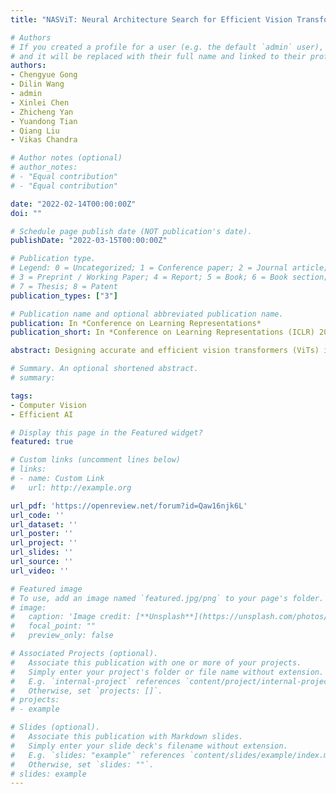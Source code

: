 ```yaml
---
title: "NASViT: Neural Architecture Search for Efficient Vision Transformers with Gradient Conflict aware Supernet Training"

# Authors
# If you created a profile for a user (e.g. the default `admin` user), write the username (folder name) here 
# and it will be replaced with their full name and linked to their profile.
authors:
- Chengyue Gong
- Dilin Wang
- admin
- Xinlei Chen
- Zhicheng Yan
- Yuandong Tian
- Qiang Liu
- Vikas Chandra

# Author notes (optional)
# author_notes:
# - "Equal contribution"
# - "Equal contribution"

date: "2022-02-14T00:00:00Z"
doi: ""

# Schedule page publish date (NOT publication's date).
publishDate: "2022-03-15T00:00:00Z"

# Publication type.
# Legend: 0 = Uncategorized; 1 = Conference paper; 2 = Journal article;
# 3 = Preprint / Working Paper; 4 = Report; 5 = Book; 6 = Book section;
# 7 = Thesis; 8 = Patent
publication_types: ["3"]

# Publication name and optional abbreviated publication name.
publication: In *Conference on Learning Representations*
publication_short: In *Conference on Learning Representations (ICLR) 2022*

abstract: Designing accurate and efficient vision transformers (ViTs) is a highly important but challenging task. Supernet-based one-shot neural architecture search (NAS) enables fast architecture optimization and has achieved state-of-the-art (SOTA) results on convolutional neural networks (CNNs). However, directly applying the supernet-based NAS to optimize ViTs leads to poor performance - even worse compared to training single ViTs. In this work, we observe that the poor performance is due to a gradient conflict issue, i.e., the gradients of different sub-networks conflict with that of the supernet more severely in ViTs than CNNs, which leads to early saturation in training and inferior convergence. To alleviate this issue, we propose a series of techniques, including a gradient projection algorithm, a switchable layer scaling design, and a simplified data augmentation and regularization training recipe. The proposed techniques significantly improve the convergence and the performance of all sub-networks. Our discovered hybrid ViT model family, dubbed NASViT, achieves top-1 accuracy from 78.2% to 81.8% on ImageNet from 200M to 800M FLOPs, and outperforms all the prior art CNNs and ViTs, including AlphaNet and LeViT, etc. When transferred to semantic segmentation tasks, NASViTs also outperform previous backbones on both Cityscape and ADE20K datasets, achieving 73.2% and 37.9% mIoU with only 5G FLOPs, respectively. Code is available at https://github.com/facebookresearch/NASViT.

# Summary. An optional shortened abstract.
# summary: 

tags: 
- Computer Vision
- Efficient AI

# Display this page in the Featured widget?
featured: true

# Custom links (uncomment lines below)
# links:
# - name: Custom Link
#   url: http://example.org

url_pdf: 'https://openreview.net/forum?id=Qaw16njk6L'
url_code: ''
url_dataset: ''
url_poster: ''
url_project: ''
url_slides: ''
url_source: ''
url_video: ''

# Featured image
# To use, add an image named `featured.jpg/png` to your page's folder. 
# image:
#   caption: 'Image credit: [**Unsplash**](https://unsplash.com/photos/pLCdAaMFLTE)'
#   focal_point: ""
#   preview_only: false

# Associated Projects (optional).
#   Associate this publication with one or more of your projects.
#   Simply enter your project's folder or file name without extension.
#   E.g. `internal-project` references `content/project/internal-project/index.md`.
#   Otherwise, set `projects: []`.
# projects:
# - example

# Slides (optional).
#   Associate this publication with Markdown slides.
#   Simply enter your slide deck's filename without extension.
#   E.g. `slides: "example"` references `content/slides/example/index.md`.
#   Otherwise, set `slides: ""`.
# slides: example
---
```

